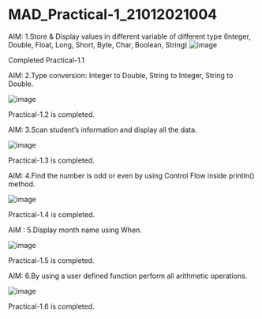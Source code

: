 # MAD_Practical-1_21012021004
AIM: 1.Store & Display values in different variable of different type (Integer, Double, Float, Long, Short, Byte, Char, Boolean, String)
![image](https://github.com/Sajid59004/MAD_Practical-1_21012021004/assets/97504754/4350912d-7a7e-45bf-9c7b-52ace34b0bf7)


Completed Practical-1.1

AIM: 2.Type conversion:
Integer to Double, String to Integer, String to Double.

![image](https://github.com/Sajid59004/MAD_Practical-1_21012021004/assets/97504754/403cab3f-d438-4067-bfc7-8c5dce34ecae)

Practical-1.2 is completed.

AIM: 3.Scan student’s information and display all the data.

![image](https://github.com/Sajid59004/MAD_Practical-1_21012021004/assets/97504754/c8ea09f2-0e93-470c-9f17-70e28b8209da)

Practical-1.3 is completed.

AIM: 4.Find the number is odd or even by using Control Flow inside println() method.

![image](https://github.com/Sajid59004/MAD_Practical-1_21012021004/assets/97504754/69b6ecbb-cc0d-49d6-8413-2a962c62c81a)

Practical-1.4 is completed.

AIM : 5.Display month name using When.

![image](https://github.com/Sajid59004/MAD_Practical-1_21012021004/assets/97504754/823b4b73-5af5-4caf-8c1a-f6f9b1f85add)

Practical-1.5 is completed.

AIM:  6.By using a user defined function perform all arithmetic operations.

![image](https://github.com/Sajid59004/MAD_Practical-1_21012021004/assets/97504754/c13be5f6-1cb4-4a59-aa13-b0146d48971f)

Practical-1.6 is completed.

